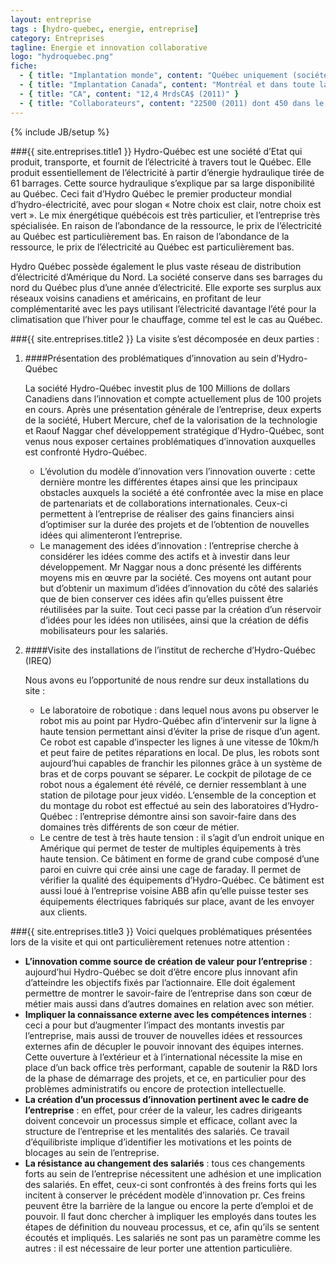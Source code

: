 ```yaml
---
layout: entreprise
tags : [hydro-quebec, energie, entreprise]
category: Entreprises
tagline: Energie et innovation collaborative
logo: "hydroquebec.png"
fiche:
  - { title: "Implantation monde", content: "Québec uniquement (société d’état)" }
  - { title: "Implantation Canada", content: "Montréal et dans toute la province du Québec" }
  - { title: "CA", content: "12,4 MrdsCA$ (2011)" }
  - { title: "Collaborateurs", content: "22500 (2011) dont 450 dans le laboratoire de recherche et d’essais de Varennes" }
---
```

{% include JB/setup %}

###{{ site.entreprises.title1 }}
Hydro-Québec est une société d’Etat qui produit, transporte, et fournit de l’électricité à travers tout le Québec. Elle produit essentiellement de l’électricité à partir d’énergie hydraulique tirée de 61 barrages. Cette source hydraulique s’explique par sa large disponibilité au Québec. Ceci fait d’Hydro Québec le premier producteur mondial d’hydro-électricité, avec pour slogan « Notre choix est clair, notre choix est vert ». Le mix énergétique québécois est très particulier, et l’entreprise très spécialisée. En raison de l’abondance de la ressource, le prix de l’électricité au Québec est particulièrement bas. En raison de l’abondance de la ressource, le prix de l’électricité au Québec est particulièrement bas.

Hydro Québec possède également le plus vaste réseau de distribution d’électricité d’Amérique du Nord. La société conserve dans ses barrages du nord du Québec plus d’une année d’électricité. Elle exporte ses surplus aux réseaux voisins canadiens et américains, en profitant de leur complémentarité avec les pays utilisant l’électricité davantage l’été pour la climatisation que l’hiver pour le chauffage, comme tel est le cas au Québec.

###{{ site.entreprises.title2 }}
La visite s’est décomposée en deux parties : 

1.	####Présentation des problématiques d’innovation au sein d’Hydro-Québec

	La société Hydro-Québec investit plus de 100 Millions de dollars Canadiens dans l’innovation et compte actuellement plus de 100 projets en cours. Après une présentation générale de l’entreprise, deux experts de la société, Hubert Mercure, chef de la valorisation de la technologie et Raouf Naggar chef développement stratégique d’Hydro-Québec, sont venus nous exposer certaines problématiques d’innovation auxquelles est confronté Hydro-Québec.
	 - L’évolution du modèle d’innovation vers l’innovation ouverte : cette dernière montre les différentes étapes ainsi que les principaux obstacles auxquels la société a été confrontée avec la mise en place de partenariats et de collaborations internationales. Ceux-ci permettent à l’entreprise de réaliser des gains financiers ainsi d’optimiser sur la durée des projets et de l’obtention de nouvelles idées qui alimenteront l’entreprise.
	 - Le management des idées d’innovation : l’entreprise cherche à considérer les idées comme des actifs et à investir dans leur développement. Mr Naggar nous a donc présenté les différents moyens mis en œuvre par la société. Ces moyens ont autant pour but d’obtenir un maximum d’idées d’innovation du côté des salariés que de bien conserver ces idées afin qu’elles puissent être réutilisées par la suite. Tout ceci passe par la création d’un réservoir d’idées pour les idées non utilisées, ainsi que la création de défis mobilisateurs pour les salariés.

2.	####Visite des installations de l’institut de recherche d’Hydro-Québec (IREQ)

	Nous avons eu l’opportunité de nous rendre sur deux installations du site : 
	 - Le laboratoire de robotique : dans lequel nous avons pu observer le robot mis au point par Hydro-Québec afin d’intervenir sur la ligne à haute tension permettant ainsi d’éviter la prise de risque d’un agent. Ce robot est capable d’inspecter les lignes à une vitesse de 10km/h et peut faire de petites réparations en local. De plus, les robots sont aujourd’hui capables de franchir les pilonnes grâce à un système de bras et de corps pouvant se séparer. Le cockpit de pilotage de ce robot nous a également été révélé, ce dernier ressemblant à une station de pilotage pour jeux vidéo.  L’ensemble de la conception et du montage du robot est effectué au sein des laboratoires d’Hydro-Québec : l’entreprise démontre ainsi son savoir-faire dans des domaines très différents de son cœur de métier.
	 - Le centre de test à très haute tension : il s’agit d’un endroit unique en Amérique qui permet de tester de multiples équipements à très haute tension. Ce bâtiment en forme de grand cube composé d’une paroi en cuivre qui crée ainsi une cage de faraday. Il permet de vérifier la qualité des équipements d’Hydro-Québec. Ce bâtiment est aussi loué à l’entreprise voisine ABB afin qu’elle puisse tester ses équipements électriques fabriqués sur place, avant de les envoyer aux clients.

###{{ site.entreprises.title3 }}
Voici quelques problématiques présentées lors de la visite et qui ont particulièrement retenues notre attention :
 - **L’innovation comme source de création de valeur pour l’entreprise** : aujourd’hui Hydro-Québec se doit d’être encore plus innovant afin d’atteindre les objectifs fixés par l’actionnaire. Elle doit également permettre de montrer le savoir-faire de l’entreprise dans son cœur de métier mais aussi dans d’autres domaines en relation avec son métier.
 - **Impliquer la connaissance externe avec les compétences internes** : ceci a pour but d’augmenter l’impact des montants investis par l’entreprise, mais aussi de trouver de nouvelles idées et ressources externes afin de décupler le pouvoir innovant des équipes internes. Cette ouverture à l’extérieur et à l’international nécessite la mise en place d’un back office très performant, capable de soutenir la R&D lors de la phase de démarrage des projets, et ce, en particulier pour des problèmes administratifs ou encore de protection intellectuelle.
 - **La création d’un processus d’innovation pertinent avec le cadre de l’entreprise** : en effet, pour créer de la valeur, les cadres dirigeants doivent concevoir un processus simple et efficace, collant avec la structure de l’entreprise et les mentalités des salariés. Ce travail d’équilibriste implique d’identifier les motivations et les points de blocages au sein de l’entreprise.
 - **La résistance au changement des salariés** : tous ces changements forts au sein de l’entreprise nécessitent une adhésion et une implication des salariés. En effet, ceux-ci sont confrontés à des freins forts qui les incitent à conserver le précédent modèle d’innovation pr. Ces freins peuvent être la barrière de la langue ou encore la perte d’emploi et de pouvoir. Il faut donc chercher à impliquer les employés dans toutes les étapes de définition du nouveau processus, et ce, afin qu’ils se sentent écoutés et impliqués. Les salariés ne sont pas un paramètre comme les autres : il est nécessaire de leur porter une attention particulière.
